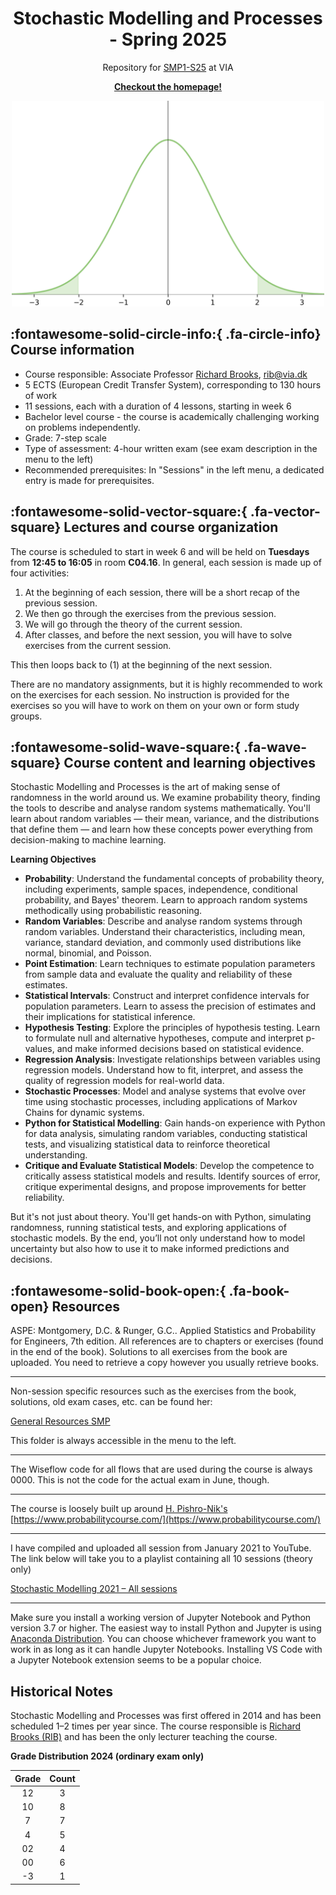 <p align="center">
    <h1 align="center">Stochastic Modelling and Processes - Spring 2025</h1>
    <p align="center">Repository for <a href="https://www.via.dk/TMH/Courses/stochastic-modelling-and-processes?education=sw">SMP1-S25</a> at VIA</p>
    <p align="center"><strong><a href="https://rbrooksdk.github.io/SMP1_25">Checkout the homepage!</a></strong></p>
</p>

<p align="center">
  <img src="figures/gaussian.png" width="500">
</p>


## :fontawesome-solid-circle-info:{ .fa-circle-info} Course information

* Course responsible: Associate Professor [Richard Brooks](https://rbrooksdk.github.io), <rib@via.dk>
* 5 ECTS (European Credit Transfer System), corresponding to 130 hours of work
* 11 sessions, each with a duration of 4 lessons, starting in week 6
* Bachelor level course - the course is academically challenging working on problems independently.
* Grade: 7-step scale
* Type of assessment: 4-hour written exam (see exam description in the menu to the left)
* Recommended prerequisites: In "Sessions" in the left menu, a dedicated entry is made for prerequisites.

## :fontawesome-solid-vector-square:{ .fa-vector-square} Lectures and course organization

The course is scheduled to start in week 6 and will be held on **Tuesdays** from **12:45 to 16:05** in room **C04.16**. In general, each session is made up of four activities:

1. At the beginning of each session, there will be a short recap of the previous session.
2. We then go through the exercises from the previous session.
3. We will go through the theory of the current session.
4. After classes, and before the next session, you will have to solve exercises from the current session.

This then loops back to (1) at the beginning of the next session.

There are no mandatory assignments, but it is highly recommended to work on the exercises for each session. No instruction is provided for the exercises so you will have to work on them on your own or form study groups.

## :fontawesome-solid-wave-square:{ .fa-wave-square} Course content and learning objectives

Stochastic Modelling and Processes is the art of making sense of randomness in the world around us. We examine probability theory, finding the tools to describe and analyse random systems mathematically. You'll learn about random variables — their mean, variance, and the distributions that define them — and learn how these concepts power everything from decision-making to machine learning.

**Learning Objectives**

- **Probability**: Understand the fundamental concepts of probability theory, including experiments, sample spaces, independence, conditional probability, and Bayes' theorem. Learn to approach random systems methodically using probabilistic reasoning.
- **Random Variables**: Describe and analyse random systems through random variables. Understand their characteristics, including mean, variance, standard deviation, and commonly used distributions like normal, binomial, and Poisson.
- **Point Estimation**: Learn techniques to estimate population parameters from sample data and evaluate the quality and reliability of these estimates.
- **Statistical Intervals**: Construct and interpret confidence intervals for population parameters. Learn to assess the precision of estimates and their implications for statistical inference.
- **Hypothesis Testing**: Explore the principles of hypothesis testing. Learn to formulate null and alternative hypotheses, compute and interpret p-values, and make informed decisions based on statistical evidence.
- **Regression Analysis**: Investigate relationships between variables using regression models. Understand how to fit, interpret, and assess the quality of regression models for real-world data.
- **Stochastic Processes**: Model and analyse systems that evolve over time using stochastic processes, including applications of Markov Chains for dynamic systems.
- **Python for Statistical Modelling**: Gain hands-on experience with Python for data analysis, simulating random variables, conducting statistical tests, and visualizing statistical data to reinforce theoretical understanding.
- **Critique and Evaluate Statistical Models**: Develop the competence to critically assess statistical models and results. Identify sources of error, critique experimental designs, and propose improvements for better reliability.


But it's not just about theory. You'll get hands-on with Python, simulating randomness, running statistical tests, and exploring applications of stochastic models. By the end, you’ll not only understand how to model uncertainty but also how to use it to make informed predictions and decisions.

## :fontawesome-solid-book-open:{ .fa-book-open} Resources

ASPE: Montgomery, D.C. & Runger, G.C.. Applied Statistics and Probability for Engineers, 7th edition. All references are to chapters or exercises (found in the end of the book). Solutions to all exercises from the book are uploaded. You need to retrieve a copy however you usually retrieve books.

---

Non-session specific resources such as the exercises from the book, solutions, old exam cases, etc. can be found her:

[General Resources SMP](https://viaucdk-my.sharepoint.com/:f:/g/personal/rib_viauc_dk/Egbdbeb9oy1Oqk8hReXf2-wBibryPlLiVj2ujGdsvH5--w?e=liO02A)

This folder is always accessible in the menu to the left.

---

The Wiseflow code for all flows that are used during the course is always 0000. This is not the code for the actual exam in June, though.

---

The course is loosely built up around [H. Pishro-Nik's](http://www.ecs.umass.edu/pishro) [https://www.probabilitycourse.com/](https://www.probabilitycourse.com/)

---

I have compiled and uploaded all session from January 2021 to YouTube. The link below will take you to a playlist containing all 10 sessions (theory only)

[Stochastic Modelling 2021 – All sessions](https://youtube.com/playlist?list=PL0bHDtI1FqFxv1ZxzsMn1sfYSxVSBbc05)

---

Make sure you install a working version of Jupyter Notebook and Python version 3.7 or higher. The easiest way to install Python and Jupyter is using [Anaconda Distribution](https://www.anaconda.com/products/distribution). You can choose whichever framework you want to work in as long as it can handle Jupyter Notebooks. Installing VS Code with a Jupyter Notebook extension seems to be a popular choice.

## Historical Notes

Stochastic Modelling and Processes was first offered in 2014 and has been scheduled 1–2 times per year since. The course responsible is [Richard Brooks (RIB)](https://rbrooksdk.github.io) and has been the only lecturer teaching the course.

<div class="center-table" markdown>

**Grade Distribution 2024 (ordinary exam only)**

| Grade | Count |
|:-----:|:-----:|
| 12    | 3     |
| 10    | 8     |
| 7     | 7    |
| 4     | 5     |
| 02    | 4     |
| 00    | 6     |
| -3    | 1     |

</div>